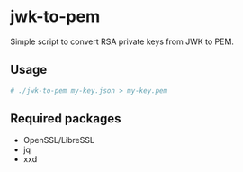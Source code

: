 # jwk-to-pem
Simple script to convert RSA private keys from JWK to PEM.

## Usage
```bash
# ./jwk-to-pem my-key.json > my-key.pem
```

## Required packages
- OpenSSL/LibreSSL
- jq
- xxd
